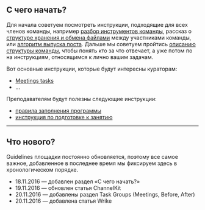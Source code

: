 ## С чего начать?

Для начала советуем посмотреть инструкции, подходящие для всех членов команды, например [разбор инструментов команды](INS_01_Team_Instruments/), рассказ о [структуре хранения и обмена файлами](ссылка) между участниками команды, или [алгоритм выпуска поста](INS_05_Posts/). Дальше мы советуем пройтись [описанию структуры команды](ссылка), чтобы понять кто за что отвечает, а уже потом по на инструкциям, относящимся к лично вашим задачам.

Вот основные инструкции, которые будут интересны кураторам:

* [Meetings tasks](ins_07_meetings/)
* ...

Преподавателям будут полезны следующие инструкции:

* [правила заполнения программы](ссылка)
* [инструкция по подготовке к занятию](ссылка)

***

## Что нового?

Guidelines площадки постоянно обновляется, поэтому все самое важное, добавленное в последнее время мы фиксируем здесь в хронологическом порядке.

* 18.11.2016 — добавлен раздел «С чего начать?»
* 19.11.2016 — обновлен статья ChannelKit
* 20.11.2016 — добавлены раздел Task Groups (Meetings, Before, After)
* 20.11.2016 — добавлена статья Wrike
